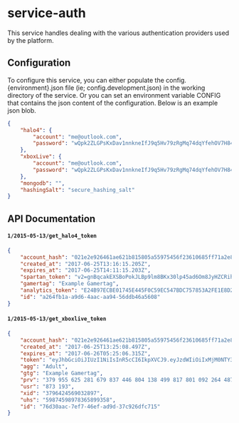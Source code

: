 service-auth
===

This service handles dealing with the various authentication providers used by the
platform.

## Configuration

To configure this service, you can either populate the config.{environment}.json file (ie;
config.development.json) in the working directory of the service. Or you can set an
environment variable CONFIG that contains the json content of the configuration. Below is
an example json blob.

``` json
{
    "halo4": {
        "account": "me@outlook.com",
        "password": "wQpk2ZLGPsKxDav1nnkneIfJ9q5Hv79zRgMq74dqYfehOV7H84CBa3dBcec8qt0F"
    },
    "xboxLive": {
        "account": "me@outlook.com",
        "password": "wQpk2ZLGPsKxDav1nnkneIfJ9q5Hv79zRgMq74dqYfehOV7H84CBa3dBcec8qt0F"
    },
    "mongodb": "",
    "hashingSalt": "secure_hashing_salt"
}

```

## API Documentation

#### `1/2015-05-13/get_halo4_token`

``` json
{
    "account_hash": "021e2e926461ae621b815805a55975456f23610685ff71a2e8ff4b5b91cf4b5a3b45aee8ee178f21b3a67773933a9678e9b9e89269246b6568baa6a21a678c68",
    "created_at": "2017-06-25T13:16:15.205Z",
    "expires_at": "2017-06-25T14:11:15.203Z",
    "spartan_token": "v2=gnBqcakEXSBoPokJLBp9lm8BKx30lp45ad6Om8JyHZCRihLWxwA9qdhfBJPZixzUVVIMHLbw1jwmtiaW9ho3KorHhgtTVeTYheVbM1xhjlUWDLG5UCDV37UJUEodITlp9uAltMsFVkK700VSJVPtMlGIvnrIWRfumTu2NUl8YtMllNb20uaBwYrS44kg8BRGOSHfF6EyGsrlUvwrwKcNgLWnK7SU9GjV5gdjrncQjL9Rvx2xaii2ZGEhhD65PKVPIeMmSfV0NtfCYEsPrh8EzdnVtCA5WC6OStjWIqdrylyyvVkct3oBPgpOKoOAdyjbMny8MsqBE6vieBgfEmOrA9lge8KskW8j65Cz3n7ZKOTaDcBgT0tAWFQ3CGqy6bOgBR6BYguv6MtQfxdLXO9V8XTSQisbrfk3oTuKAnZ",
    "gamertag": "Example Gamertag",
    "analytics_token": "E24B97ECBE01745E445F0C59EC547BDC757853A2FE1E8D2FFD5849EC6CFC6220",
    "id": "a264fb1a-a9d6-4aac-aa94-56ddb46a5608"
}
```

#### `1/2015-05-13/get_xboxlive_token`

``` json
{
    "account_hash": "021e2e926461ae621b815805a55975456f23610685ff71a2e8ff4b5b91cf4b5a3b45aee8ee178f21b3a67773933a9678e9b9e89269246b6568baa6a21a678c68",
    "created_at": "2017-06-25T13:25:08.497Z",
    "expires_at": "2017-06-26T05:25:06.315Z",
    "token": "eyJhbGciOiJIUzI1NiIsInR5cCI6IkpXVCJ9.eyJzdWIiOiIxMjM0NTY3ODkwIiwibmFtZSI6IkpvaG4gRG9lIiwiYWRtaW4iOnRydWV9.TJVA95OrM7E2cBab30RMHrHDcEfxjoYZgeFONFh7HgQ",
    "agg": "Adult",
    "gtg": "Example Gamertag",
    "prv": "379 955 625 281 679 837 446 804 138 499 817 801 092 264 487 959 701 621 728 566 254 798 349 547",
    "usr": "873 193",
    "xid": "3796424569032897",
    "uhs": "59874598978365899358",
    "id": "76d30aac-7ef7-46ef-ad9d-37c926dfc715"
}
```

